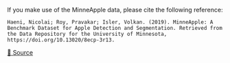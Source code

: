 If you make use of the MinneApple data, please cite the following reference:

``` APA
Haeni, Nicolai; Roy, Pravakar; Isler, Volkan. (2019). MinneApple: A Benchmark Dataset for Apple Detection and Segmentation. Retrieved from the Data Repository for the University of Minnesota, https://doi.org/10.13020/8ecp-3r13.
```

[🔗 Source](https://conservancy.umn.edu/handle/11299/206575)